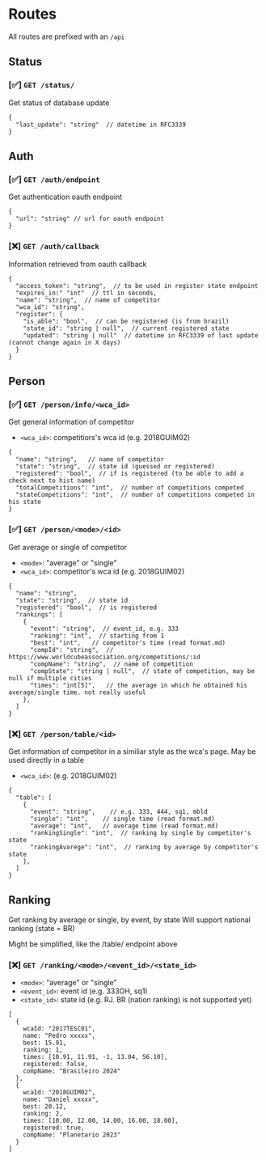# Routes

All routes are prefixed with an `/api`

## Status

### [✅] `GET /status/`

Get status of database update

```json5
{
  "last_update": "string"  // datetime in RFC3339
}
```

## Auth

### [✅] `GET /auth/endpoint`

Get authentication oauth endpoint

```json5
{
  "url": "string" // url for oauth endpoint
}
```

### [❌] `GET /auth/callback`

Information retrieved from oauth callback

```json5
{
  "access_token": "string",  // to be used in register state endpoint
  "expires_in:" "int"  // ttl in seconds,
  "name": "string",  // name of competitor
  "wca_id": "string",
  "register": {
    "is_able": "bool",  // can be registered (is from brazil)
    "state_id": "string | null",  // current registered state
    "updated": "string | null"  // datetime in RFC3339 of last update (cannot change again in X days)
  }
}
```

## Person

### [✅] `GET /person/info/<wca_id>`

Get general information of competitor

* `<wca_id>`: competitiors's wca id (e.g. 2018GUIM02)

```json5
{
  "name": "string",   // name of competitor
  "state": "string",  // state id (guessed or registered)
  "registered": "bool",  // if is registered (to be able to add a check next to hist name)
  "totalCompetitions": "int",  // number of competitions competed
  "stateCompetitions": "int",  // number of competitions competed in his state
}
```

### [✅] `GET /person/<mode>/<id>`

Get average or single of competitor

* `<mode>`: "average" or "single"
* `<wca_id>`: competitor's wca id (e.g. 2018GUIM02)

```json5
{
  "name": "string",
  "state": "string",  // state id
  "registered": "bool",  // is registered
  "rankings": [
    {
      "event": "string",  // event_id, e.g. 333
      "ranking": "int",  // starting from 1
      "best": "int",   // competitor's time (read format.md)
      "compId": "string",  // https://www.worldcubeassociation.org/competitions/:id
      "compName": "string",  // name of competition
      "compState": "string | null",  // state of competition, may be null if multiple cities
      "times": "int[5]",   // the average in which he obtained his average/single time. not really useful
    },
  ]
}
```

### [❌] `GET /person/table/<id>`

Get information of competitor in a similiar style as the wca's page. May be used directly in a table

* `<wca_id>`:  (e.g. 2018GUIM02)

```json5
{
  "table": [
    {
      "event": "string",    // e.g. 333, 444, sq1, mbld
      "single": "int",    // single time (read format.md)
      "average": "int",   // average time (read format.md)
      "rankingSingle": "int",  // ranking by single by competitor's state
      "rankingAvarege": "int",  // ranking by average by competitor's state
    },
  ]
}
```

## Ranking

Get ranking by average or single, by event, by state
Will support national ranking (state = BR)

Might be simplified, like the /table/ endpoint above

### [❌] `GET /ranking/<mode>/<event_id>/<state_id>`

* `<mode>`: "average" or "single"
* `<event_id>`: event id (e.g. 333OH, sq1)
* `<state_id>`: state id (e.g. RJ. BR (nation ranking) is not supported yet)

```text
[
  {
    wcaId: "2017TESC01",
    name: "Pedro xxxxx",
    best: 15.91,
    ranking: 1,
    times: [10.91, 11.91, -1, 13.04, 56.10],
    registered: false,
    compName: "Brasileiro 2024"
  },
  {
    wcaId: "2018GUIM02",
    name: "Daniel xxxxx",
    best: 20.12,
    ranking: 2,
    times: [10.00, 12.00, 14.00, 16.00, 18.00],
    registered: true,
    compName: "Planetario 2023"
  }
]
```